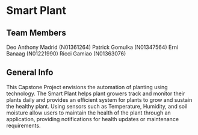 # Smart Plant

## Team Members
Deo Anthony Madrid (N01361264)
Patrick Gomulka (N01347564)
Erni Banaag (N01221990)
Ricci Gamiao (N01363076)

## General Info
This Capstone Project envisions the automation of planting using technology. 
The Smart Plant helps plant growers track and monitor their plants daily and 
provides an efficient system for plants to grow and sustain the healthy plant. 
Using sensors such as Temperature, Humidity, and soil moisture allow users to 
maintain the health of the plant through an application, providing notifications 
for health updates or maintenance requirements.
